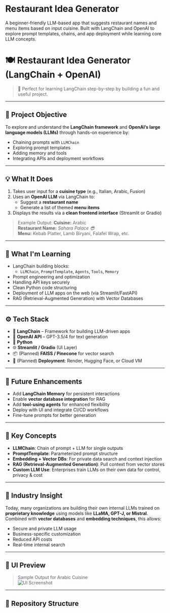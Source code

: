 # Restaurant Idea Generator 
A beginner-friendly LLM-based app that suggests restaurant names and menu items based on input cuisine. Built with LangChain and OpenAI to explore prompt templates, chains, and app deployment while learning core LLM concepts.

# 🍽️ Restaurant Idea Generator (LangChain + OpenAI)

> 🚀 Perfect for learning LangChain step-by-step by building a fun and useful project.

---

## 📌 Project Objective

To explore and understand the **LangChain framework** and **OpenAI’s large language models (LLMs)** through hands-on experience by:

- Chaining prompts with `LLMChain`
- Exploring prompt templates
- Adding memory and tools
- Integrating APIs and deployment workflows

---

## 💡 What It Does

1. Takes user input for a **cuisine type** (e.g., Italian, Arabic, Fusion)
2. Uses an **OpenAI LLM** via LangChain to:
   - Suggest a **restaurant name**
   - Generate a list of themed **menu items**
3. Displays the results via a **clean frontend interface** (Streamlit or Gradio)

> Example Output:
> **Cuisine:** Arabic  
> **Restaurant Name:** *Sahara Palace 😎*  
> **Menu:** Kebab Platter, Lamb Biryani, Falafel Wrap, etc.

---

## 🧠 What I'm Learning

- LangChain building blocks:
  - `LLMChain`, `PromptTemplate`, `Agents`, `Tools`, `Memory`
- Prompt engineering and optimization
- Handling API keys securely
- Clean Python code structuring
- Deployment of LLM apps on the web (via Streamlit/FastAPI)
- RAG (Retrieval-Augmented Generation) with Vector Databases 

---

## ⚙️ Tech Stack

- 🧠 **LangChain** – Framework for building LLM-driven apps
- 🤖 **OpenAI API** – GPT-3.5/4 for text generation
- 🐍 **Python**
- 🌐 **Streamlit / Gradio** (UI Layer)
- 📦 (Planned) **FAISS / Pinecone** for vector search
- 🚀 (Planned) **Deployment**: Render, Hugging Face, or Cloud VM

---

## 🧭 Future Enhancements

- Add **LangChain Memory** for persistent interactions
- Enable **vector database integration** for RAG
- Add **tool-using agents** for enhanced flexibility
- Deploy with UI and integrate CI/CD workflows
- Fine-tune prompts for better generation

---

## 🧩 Key Concepts

- **LLMChain**: Chain of prompt + LLM for single outputs
- **PromptTemplate**: Parameterized prompt structure
- **Embedding + Vector DBs**: For private data search and context injection
- **RAG (Retrieval-Augmented Generation)**: Pull context from vector stores
- **Custom LLM Use**: Enterprises train LLMs on their own data for control, privacy & cost

---

## 🧠 Industry Insight

Today, many organizations are building their own internal LLMs trained on **proprietary knowledge** using models like **LLaMA, GPT-J, or Mistral**. Combined with **vector databases** and **embedding techniques**, this allows:

- Secure and private LLM usage
- Business-specific customization
- Reduced API costs
- Real-time internal search

---

## 📸 UI Preview

> Sample Output for Arabic Cuisine  
> ![UI Screenshot](path/to/screenshot.png)

---

## 📁 Repository Structure

